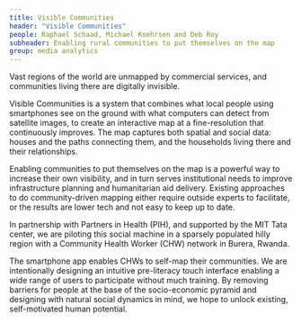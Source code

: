 ```yaml
---
title: Visible Communities
header: "Visible Communities"
people: Raphael Schaad, Michael Koehrsen and Deb Roy
subheader: Enabling rural communities to put themselves on the map
group: media analytics
---
```

Vast regions of the world are unmapped by com­mercial services, and communities living there are digitally invisible.

Visible Communities is a system that combines what local people using smartphones see on the ground with what computers can detect from satellite images, to create an interactive map at a fine-resolution that continuously improves. The map captures both spatial and social data: houses and the paths connecting them, and the households living there and their relationships.

Enabling communities to put themselves on the map is a powerful way to increase their own visibility, and in turn serves institutional needs to improve infrastructure planning and humanitarian aid delivery. Existing approaches to do community-driven mapping either require outside experts to facilitate, or the results are lower tech and not easy to keep up to date.

In partnership with Partners in Health (PIH), and supported by the MIT Tata center, we are piloting this social machine in a sparsely populated hilly region with a Community Health Worker (CHW) network in Burera, Rwanda.

The smartphone app enables CHWs to self-map their communities. We are intentionally designing an intuitive pre-literacy touch interface enabling a wide range of users to participate without much training. By removing barriers for people at the base of the socio-economic pyramid and designing with natural social dynamics in mind, we hope to unlock existing, self-motivated human potential.